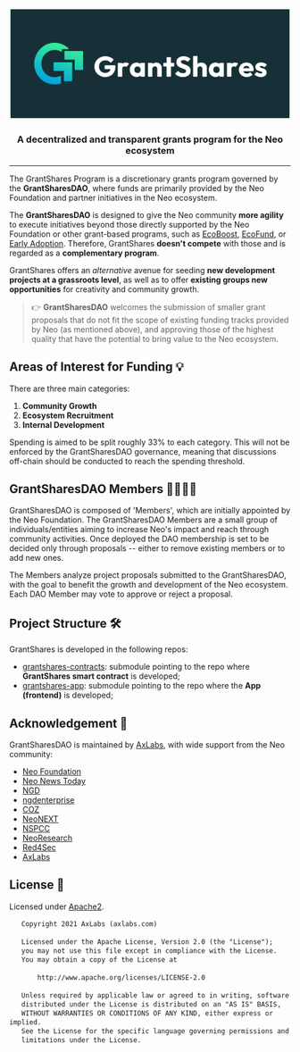 <h2 align="center">
  <a href="https://grantshares.io/">
    <img width="500" src="./public/grantshares-banner.png" alt="GrantShares logo">
  </a>
</h2>

<h3 align="center">A decentralized and transparent grants program for the Neo ecosystem</h3>

--- 

The GrantShares Program is a discretionary grants program governed by the **GrantSharesDAO**, where
funds are primarily provided by the Neo Foundation and partner initiatives in the Neo ecosystem.

The **GrantSharesDAO** is designed to give the Neo community **more agility** to execute initiatives
beyond those directly supported by the Neo Foundation or other grant-based programs,
such as [EcoBoost](https://neo.org/eco#ecoboost), [EcoFund](https://neo.org/eco#ecofund),
or [Early Adoption](https://neo.org/eco#earlyadoption). Therefore, GrantShares **doesn't compete** with
those and is regarded as a **complementary program**.

GrantShares offers an *alternative* avenue for seeding **new development projects at a grassroots
level**, as well as to offer **existing groups new opportunities** for creativity and community growth.

> 👉 **GrantSharesDAO** welcomes the submission of smaller grant proposals that do not fit the scope of
> existing funding tracks provided by Neo (as mentioned above), and approving those of the
> highest quality that have the potential to bring value to the Neo ecosystem.

## Areas of Interest for Funding 💡

There are three main categories:

1. **Community Growth**
2. **Ecosystem Recruitment**
3. **Internal Development**

Spending is aimed to be split roughly 33% to each category. This will not be enforced by the
GrantSharesDAO governance, meaning that discussions off-chain should be conducted to reach the
spending threshold.

## GrantSharesDAO Members 👨‍👩‍👧‍👦

GrantSharesDAO is composed of 'Members', which are initially appointed by the Neo Foundation. The
GrantSharesDAO Members are a small group of individuals/entities aiming to increase Neo's impact
and reach through community activities. Once deployed the DAO membership is set to be decided
only through proposals -- either to remove existing members or to add new ones.

The Members analyze project proposals submitted to the GrantSharesDAO, with the goal to benefit
the growth and development of the Neo ecosystem. Each DAO Member may vote to approve or reject a proposal.

## Project Structure 🛠

GrantShares is developed in the following repos:

- [grantshares-contracts](https://github.com/AxLabs/grantshares-contracts): submodule pointing to the repo where **GrantShares smart contract** is developed;
- [grantshares-app](https://github.com/AxLabs/grantshares-app): submodule pointing to the repo where the **App (frontend)** is developed;


## Acknowledgement 🙏

GrantSharesDAO is maintained by [AxLabs](https://axlabs.com), with wide support from the Neo community:

- [Neo Foundation](https://neo.org)
- [Neo News Today](https://neonewstoday.com)
- [NGD](https://github.com/neo-ngd)
- [ngdenterprise](https://ngdenterprise.com)
- [COZ](https://coz.io)
- [NeoNEXT](https://neonext.io)
- [NSPCC](https://www.nspcc.ru/en/)
- [NeoResearch](https://neoresearch.io)
- [Red4Sec](https://red4sec.com)
- [AxLabs](https://axlabs.com)

## License 📃

Licensed under [Apache2](http://www.apache.org/licenses/LICENSE-2.0).

```
   Copyright 2021 AxLabs (axlabs.com)

   Licensed under the Apache License, Version 2.0 (the "License");
   you may not use this file except in compliance with the License.
   You may obtain a copy of the License at

       http://www.apache.org/licenses/LICENSE-2.0

   Unless required by applicable law or agreed to in writing, software
   distributed under the License is distributed on an "AS IS" BASIS,
   WITHOUT WARRANTIES OR CONDITIONS OF ANY KIND, either express or implied.
   See the License for the specific language governing permissions and
   limitations under the License.
```
